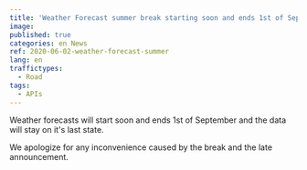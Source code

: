 ```yaml
---
title: 'Weather Forecast summer break starting soon and ends 1st of September 2020'
image: 
published: true
categories: en News
ref: 2020-06-02-weather-forecast-summer
lang: en
traffictypes:
  - Road
tags:
  - APIs
---
```


Weather forecasts will start soon and ends 1st of September and the data will stay on it's last state.

We apologize for any inconvenience caused by the break and the late announcement.
